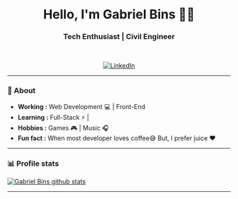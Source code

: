 <h1 align="center"> Hello, I'm Gabriel Bins 👨‍💻 </h1>

<h3 align="center">  Tech Enthusiast | Civil Engineer </h3> <br>

<p align="center"> 
<a href="https://www.linkedin.com/in/gabrielbins/"><img alt="LinkedIn" src="https://img.shields.io/badge/-Gabriel_Bins-blue?style=flat-square&logo=Linkedin&logoColor=white&link=https://www.linkedin.com/in/gabrielbins/"></a>
</p>

---------------------------------------------------------------------------------------------------------------------------------------------------------------------------------
### 🤔 About
-  **Working :**  Web Development :computer: | Front-End
-  **Learning :** Full-Stack :zap: | 	
-  **Hobbies :** Games 🎮 | Music :headphones:
-  **Fun fact :** When most developer loves coffee:sweat_smile: But, I prefer juice :heart: 

---------------------------------------------------------------------------------------------------------------------------------------------------------------------------------

### 📊 Profile stats

[![Gabriel Bins github stats](https://github-readme-stats.vercel.app/api?username=gabrielbins&show_icons=true&title_color=fff&icon_color=79ff97&text_color=9f9f9f&bg_color=151515)](https://github.com/gabrielbins/github-readme-stats)

-------------------------------------------------------------------------------------------------------------------------------------------------------------------------------

